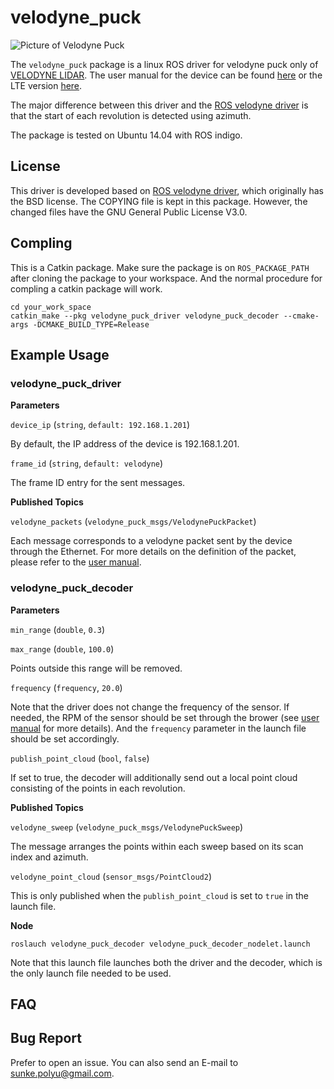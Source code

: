 # velodyne\_puck

![Picture of Velodyne Puck](http://velodynelidar.com/images/products/vlp-16/puck.png)

The `velodyne_puck` package is a linux ROS driver for velodyne puck only of [VELODYNE LIDAR](http://velodynelidar.com/). The user manual for the device can be found [here](http://velodynelidar.com/vlp-16.html) or the LTE version [here](http://velodynelidar.com/vlp-16-lite.html).

The major difference between this driver and the [ROS velodyne driver](http://wiki.ros.org/velodyne_driver) is that the start of each revolution is detected using azimuth.

The package is tested on Ubuntu 14.04 with ROS indigo.

## License
This driver is developed based on [ROS velodyne driver](http://wiki.ros.org/velodyne_driver), which originally has the BSD license. The COPYING file is kept in this package. However, the changed files have the GNU General Public License V3.0.

## Compling
This is a Catkin package. Make sure the package is on `ROS_PACKAGE_PATH` after cloning the package to your workspace. And the normal procedure for compling a catkin package will work.

```
cd your_work_space
catkin_make --pkg velodyne_puck_driver velodyne_puck_decoder --cmake-args -DCMAKE_BUILD_TYPE=Release
```

## Example Usage

### velodyne_puck_driver

**Parameters**

`device_ip` (`string`, `default: 192.168.1.201`)

By default, the IP address of the device is 192.168.1.201.

`frame_id` (`string`, `default: velodyne`)

The frame ID entry for the sent messages.

**Published Topics**

`velodyne_packets` (`velodyne_puck_msgs/VelodynePuckPacket`)

Each message corresponds to a velodyne packet sent by the device through the Ethernet. For more details on the definition of the packet, please refer to the [user manual](http://velodynelidar.com/docs/manuals/63-9243%20Rev%20B%20User%20Manual%20and%20Programming%20Guide,VLP-16.pdf).

### velodyne_puck_decoder

**Parameters**

`min_range` (`double`, `0.3`)

`max_range` (`double`, `100.0`)

Points outside this range will be removed.

`frequency` (`frequency`, `20.0`)

Note that the driver does not change the frequency of the sensor. If needed, the RPM of the sensor should be set through the brower (see [user manual](http://velodynelidar.com/docs/manuals/63-9243%20Rev%20B%20User%20Manual%20and%20Programming%20Guide,VLP-16.pdf) for more details). And the `frequency` parameter in the launch file should be set accordingly.

`publish_point_cloud` (`bool`, `false`)

If set to true, the decoder will additionally send out a local point cloud consisting of the points in each revolution.

**Published Topics**

`velodyne_sweep` (`velodyne_puck_msgs/VelodynePuckSweep`)

The message arranges the points within each sweep based on its scan index and azimuth.

`velodyne_point_cloud` (`sensor_msgs/PointCloud2`)

This is only published when the `publish_point_cloud` is set to `true` in the launch file.

**Node**

```
roslauch velodyne_puck_decoder velodyne_puck_decoder_nodelet.launch
```

Note that this launch file launches both the driver and the decoder, which is the only launch file needed to be used.


## FAQ


## Bug Report

Prefer to open an issue. You can also send an E-mail to sunke.polyu@gmail.com.
